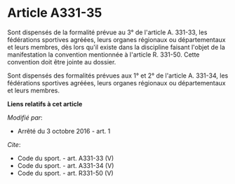 # Article A331-35

Sont dispensés de la formalité prévue au 3° de l'article A. 331-33, les fédérations sportives agréées, leurs organes
régionaux ou départementaux et leurs membres, dès lors qu'il existe dans la discipline faisant l'objet de la manifestation la
convention mentionnée à l'article R. 331-50. Cette convention doit être jointe au dossier. 

Sont dispensés des formalités prévues aux 1° et 2° de l'article A. 331-34, les fédérations sportives agréées, leurs organes
régionaux ou départementaux et leurs membres.

**Liens relatifs à cet article**

_Modifié par_:

  - Arrêté du 3 octobre 2016 - art. 1

_Cite_:

  - Code du sport. - art. A331-33 (V)
  - Code du sport. - art. A331-34 (V)
  - Code du sport. - art. R331-50 (V)
